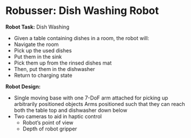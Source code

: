 # Robusser: Dish Washing Robot

**Robot Task:** Dish Washing
 - Given a table containing dishes in a room, the robot will:
 - Navigate the room
 - Pick up the used dishes
 - Put them in the sink
 - Pick them up from the rinsed dishes mat
 - Then, put them in the dishwasher
 - Return to charging state

**Robot Design:**
 - Single moving base with one 7-DoF arm attached for picking up arbitrarily positioned objects
Arms positioned such that they can reach both the table top and dishwasher down below
 - Two cameras to aid in haptic control
   - Robot’s point of view 
   - Depth of robot gripper
